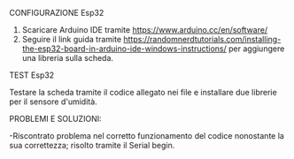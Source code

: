 
CONFIGURAZIONE Esp32

1) Scaricare Arduino IDE tramite https://www.arduino.cc/en/software/ 
2) Seguire il link guida tramite https://randomnerdtutorials.com/installing-the-esp32-board-in-arduino-ide-windows-instructions/ per aggiungere una libreria sulla scheda.


TEST Esp32

Testare la scheda tramite il codice allegato nei file e installare due librerie per il sensore d'umidità.

PROBLEMI E SOLUZIONI:

-Riscontrato problema nel corretto funzionamento del codice nonostante la sua correttezza; risolto tramite il Serial begin.
